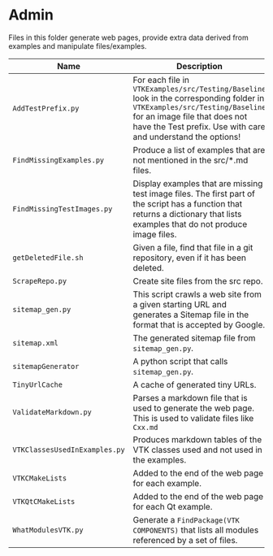 # Admin

Files in this folder generate web pages, provide extra data derived from examples and manipulate files/examples.

| Name | Description |
| ---- | ----------- |
| `AddTestPrefix.py` | For each file in `VTKExamples/src/Testing/Baseline` look in the corresponding folder in `VTKExamples/src/Testing/Baseline` for an image file that does not have the Test prefix. Use with care and understand the options! |
| `FindMissingExamples.py` | Produce a list of examples that are not mentioned in the src/*.md files. |
| `FindMissingTestImages.py` | Display examples that are missing test image files. The first part of the script has a function that returns a dictionary that lists examples that do not produce image files. |
| `getDeletedFile.sh` | Given a file, find that file in a git repository, even if it has been deleted. |
| `ScrapeRepo.py` | Create site files from the src repo. |
| `sitemap_gen.py` | This script crawls a web site from a given starting URL and generates a Sitemap file in the format that is accepted by Google. |
| `sitemap.xml` | The generated sitemap file from `sitemap_gen.py`. |
| `sitemapGenerator` | A python script that calls `sitemap_gen.py`. |
| `TinyUrlCache` | A cache of generated tiny URLs. |
| `ValidateMarkdown.py` | Parses a markdown file that is used to generate the web page. This is used to validate files like `Cxx.md` |
| `VTKClassesUsedInExamples.py` | Produces markdown tables of the VTK classes used and not used in the examples. |
| `VTKCMakeLists` | Added to the end of the web page for each example. |
| `VTKQtCMakeLists` | Added to the end of the web page for each Qt example. |
| `WhatModulesVTK.py` | Generate a `FindPackage(VTK COMPONENTS)` that lists all modules  referenced by a set of files. |
